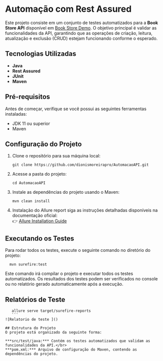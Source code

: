# Automação com Rest Assured

Este projeto consiste em um conjunto de testes automatizados para a **Book Store API** disponível em [Book Store Demo](https://bookstore.demoqa.com/swagger/#/). O objetivo principal é validar as funcionalidades da API, garantindo que as operações de criação, leitura, atualização e exclusão (CRUD) estejam funcionando conforme o esperado.

## Tecnologias Utilizadas

- **Java**
- **Rest Assured**
- **JUnit**
- **Maven**

## Pré-requisitos

Antes de começar, verifique se você possui as seguintes ferramentas instaladas:

- JDK 11 ou superior
- Maven

## Configuração do Projeto

1. Clone o repositório para sua máquina local:
   ```
   git clone https://github.com/dionismoreirapro/AutomacaoAPI.git
   ```
2. Acesse a pasta do projeto:
   ```
   cd AutomacaoAPI
   ```
3. Instale as dependências do projeto usando o Maven:
    ```
    mvn clean install
    ```
 4. Instalação do Allure report
   siga as instruções detalhadas disponíveis na documentação oficial:  
   👉 [Allure Installation Guide](https://allurereport.org/docs/install/)

## Executando os Testes

Para rodar todos os testes, execute o seguinte comando no diretório do projeto:
  ```
    mvn surefire:test
   ```
Este comando irá compilar o projeto e executar todos os testes automatizados. Os resultados dos testes podem ser verificados no console ou no relatório gerado automaticamente após a execução.   

## Relatórios de Teste
 ```
    allure serve target/surefire-reports
    ```
![Relatorio de teste ]()

## Estrutura do Projeto
O projeto está organizado da seguinte forma:

***src/test/java:*** Contém os testes automatizados que validam as funcionalidades da API.</br>
***pom.xml:*** Arquivo de configuração do Maven, contendo as dependências do projeto.

